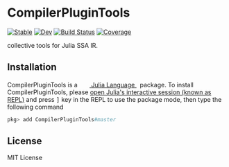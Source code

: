 # CompilerPluginTools

[![Stable](https://img.shields.io/badge/docs-stable-blue.svg)](https://JuliaCompilerPlugins.github.io/CompilerPluginTools.jl/stable)
[![Dev](https://img.shields.io/badge/docs-dev-blue.svg)](https://JuliaCompilerPlugins.github.io/CompilerPluginTools.jl/dev)
[![Build Status](https://github.com/JuliaCompilerPlugins/CompilerPluginTools.jl/workflows/CI/badge.svg)](https://github.com/JuliaCompilerPlugins/CompilerPluginTools.jl/actions)
[![Coverage](https://codecov.io/gh/JuliaCompilerPlugins/CompilerPluginTools.jl/branch/master/graph/badge.svg)](https://codecov.io/gh/JuliaCompilerPlugins/CompilerPluginTools.jl)

collective tools for Julia SSA IR.

## Installation

<p>
CompilerPluginTools is a &nbsp;
    <a href="https://julialang.org">
        <img src="https://raw.githubusercontent.com/JuliaLang/julia-logo-graphics/master/images/julia.ico" width="16em">
        Julia Language
    </a>
    &nbsp; package. To install CompilerPluginTools,
    please <a href="https://docs.julialang.org/en/v1/manual/getting-started/">open
    Julia's interactive session (known as REPL)</a> and press <kbd>]</kbd> key in the REPL to use the package mode, then type the following command
</p>

```julia
pkg> add CompilerPluginTools#master
```

## License

MIT License
